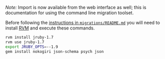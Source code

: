 *Note:* Import is now available from the web interface as well; this is documentation for using the command line migration toolset.

Before following the [instructions in `migrations/README.md`](https://github.com/archivesspace/archivesspace/blob/master/migrations/README.md) you will need to install [RVM](https://rvm.io) and execute these commands.

```sh
rvm install jruby-1.7
rvm use jruby-1.7
export JRUBY_OPTS=--1.9
gem install nokogiri json-schema psych json
```